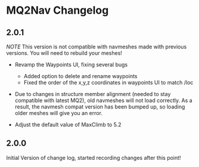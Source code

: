 MQ2Nav Changelog
================


2.0.1
-----
*NOTE* This version is not compatible with navmeshes made with previous versions. You will need to rebuild your meshes!

* Revamp the Waypoints UI, fixing several bugs
  * Added option to delete and rename waypoints
  * Fixed the order of the x,y,z coordinates in waypoints UI to match /loc

* Due to changes in structure member alignment (needed to stay compatible with latest MQ2), old navmeshes will not load correctly. As a result, the navmesh compat version has been bumped up, so loading older meshes will give you an error.

* Adjust the default value of MaxClimb to 5.2

2.0.0
-----

Initial Version of change log, started recording changes after this point!
